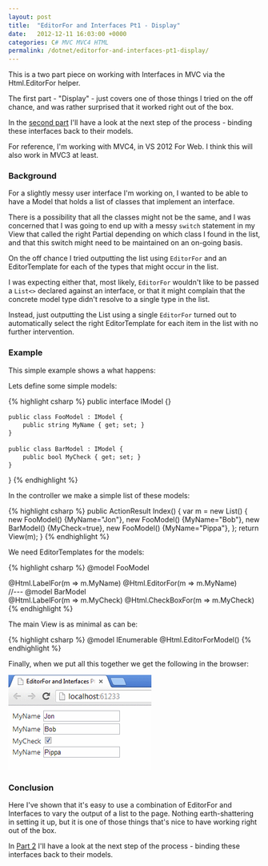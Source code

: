 ```yaml
---
layout: post
title:  "EditorFor and Interfaces Pt1 - Display"
date:   2012-12-11 16:03:00 +0000
categories: C# MVC MVC4 HTML
permalink: /dotnet/editorfor-and-interfaces-pt1-display/
---
```



This is a two part piece on working with Interfaces in MVC via the Html.EditorFor helper.

The first part - "Display" - just covers one of those things I tried on the off chance, and was rather surprised that it worked right out of the box.

In the [second part](http://www.jonegerton.com/dotnet/editorfor-and-interfaces-pt2-binding/) I'll have a look at the next step of the process - binding these interfaces back to their models.

For reference, I'm working with MVC4, in VS 2012 For Web. I think this will also work in MVC3 at least.

### Background

For a slightly messy user interface I'm working on, I wanted to be able to have a Model that holds a list of classes that implement an interface.

There is a possibility that all the classes might not be the same, and I was concerned that I was going to end up with a messy `switch` statement in my View that called the right Partial depending on which class I found in the list, and that this switch might need to be maintained on an on-going basis.

On the off chance I tried outputting the list using `EditorFor` and an EditorTemplate for each of the types that might occur in the list.

I was expecting either that, most likely, `EditorFor` wouldn't like to be passed a `List<>` declared against an interface, or that it might complain that the concrete model type didn't resolve to a single type in the list.

Instead, just outputting the List using a single `EditorFor` turned out to automatically select the right EditorTemplate for each item in the list with no further intervention.

### Example

This simple example shows a what happens:

Lets define some simple models:

{% highlight csharp %}
public interface IModel {}

    public class FooModel : IModel {
        public string MyName { get; set; }
    }

    public class BarModel : IModel {
        public bool MyCheck { get; set; }
    }
}
{% endhighlight %}

In the controller we make a simple list of these models:

{% highlight csharp %}
public ActionResult Index()
{
    var m = new List<IModel>() {
        new FooModel() {MyName="Jon"},
        new FooModel() {MyName="Bob"},
        new BarModel() {MyCheck=true},
        new FooModel() {MyName="Pippa"},
    };
    return View(m);
}
{% endhighlight %}

We need EditorTemplates for the models:

{% highlight csharp %}
@model FooModel   
<div>
    @Html.LabelFor(m => m.MyName)
    @Html.EditorFor(m => m.MyName)
</div>
//---
@model BarModel
<div>
    @Html.LabelFor(m => m.MyCheck)
    @Html.CheckBoxFor(m => m.MyCheck)
</div>
{% endhighlight %}

The main View is as minimal as can be:

{% highlight csharp %}
@model IEnumerable<IModel>
@Html.EditorForModel()
{% endhighlight %}

Finally, when we put all this together we get the following in the browser:

<img src="/images/EditorForAndInterfacesPt1.png" alt="EditorFor And Interfaces Pt1 Result">

### Conclusion

Here I've shown that it's easy to use a combination of EditorFor and Interfaces to vary the output of a list to the page. Nothing earth-shattering in setting it up, but it is one of those things that's nice to have working right out of the box.

In [Part 2](http://www.jonegerton.com/dotnet/editorfor-and-interfaces-pt2-binding) I'll have a look at the next step of the process - binding these interfaces back to their models.